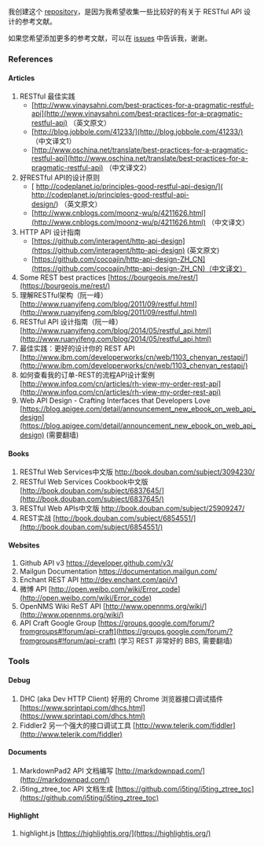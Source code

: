 


我创建这个 [repository](https://github.com/aisuhua/restful-api-design-references)，是因为我希望收集一些比较好的有关于 RESTful API 设计的参考文献。

如果您希望添加更多的参考文献，可以在 [issues](https://github.com/aisuhua/restful-api-design-references/issues) 中告诉我，谢谢。

### References ###

#### Articles ####

1. RESTful 最佳实践
	- [http://www.vinaysahni.com/best-practices-for-a-pragmatic-restful-api](http://www.vinaysahni.com/best-practices-for-a-pragmatic-restful-api) （英文原文）
	- [http://blog.jobbole.com/41233/](http://blog.jobbole.com/41233/) （中文译文1）
	- [http://www.oschina.net/translate/best-practices-for-a-pragmatic-restful-api](http://www.oschina.net/translate/best-practices-for-a-pragmatic-restful-api) （中文译文2）
2. 好RESTful API的设计原则
	- [ http://codeplanet.io/principles-good-restful-api-design/]( http://codeplanet.io/principles-good-restful-api-design/) （英文原文）
	- [http://www.cnblogs.com/moonz-wu/p/4211626.html](http://www.cnblogs.com/moonz-wu/p/4211626.html) （中文译文）
7. HTTP API 设计指南 
	- [https://github.com/interagent/http-api-design](https://github.com/interagent/http-api-design) (英文原文)
	- [https://github.com/cocoajin/http-api-design-ZH_CN](https://github.com/cocoajin/http-api-design-ZH_CN)（中文译文）
3. Some REST best practices [https://bourgeois.me/rest/](https://bourgeois.me/rest/)
4. 理解RESTful架构（阮一峰） [http://www.ruanyifeng.com/blog/2011/09/restful.html](http://www.ruanyifeng.com/blog/2011/09/restful.html)
5. RESTful API 设计指南（阮一峰） [http://www.ruanyifeng.com/blog/2014/05/restful_api.html](http://www.ruanyifeng.com/blog/2014/05/restful_api.html)
6. 最佳实践：更好的设计你的 REST API [http://www.ibm.com/developerworks/cn/web/1103_chenyan_restapi/](http://www.ibm.com/developerworks/cn/web/1103_chenyan_restapi/)
8. 如何查看我的订单-REST的流程API设计案例 [http://www.infoq.com/cn/articles/rh-view-my-order-rest-api](http://www.infoq.com/cn/articles/rh-view-my-order-rest-api)
9. Web API Design - Crafting Interfaces that Developers Love [https://blog.apigee.com/detail/announcement_new_ebook_on_web_api_design](https://blog.apigee.com/detail/announcement_new_ebook_on_web_api_design) (需要翻墙)

#### Books ####

1. RESTful Web Services中文版 [http://book.douban.com/subject/3094230/ ](http://book.douban.com/subject/3094230/ )
2. RESTful Web Services Cookbook中文版 [http://book.douban.com/subject/6837645/](http://book.douban.com/subject/6837645/) 
3. RESTful Web APIs中文版 [http://book.douban.com/subject/25909247/ ](http://book.douban.com/subject/25909247/ )
4. REST实战 [http://book.douban.com/subject/6854551/](http://book.douban.com/subject/6854551/)


#### Websites ####

1. Github API v3 [https://developer.github.com/v3/ ](https://developer.github.com/v3/ )
2. Mailgun Documentation [https://documentation.mailgun.com/ ](https://documentation.mailgun.com/ )
3. Enchant REST API [http://dev.enchant.com/api/v1 ](http://dev.enchant.com/api/v1 )
4. 微博 API [http://open.weibo.com/wiki/Error_code](http://open.weibo.com/wiki/Error_code)
5. OpenNMS Wiki ReST API [http://www.opennms.org/wiki/](http://www.opennms.org/wiki/)
6. API Craft Google Group [https://groups.google.com/forum/?fromgroups#!forum/api-craft](https://groups.google.com/forum/?fromgroups#!forum/api-craft) (学习 REST 非常好的 BBS, 需要翻墙)


### Tools ###

#### Debug ####

1. DHC (aka Dev HTTP Client)  好用的 Chrome 浏览器接口调试插件 [https://www.sprintapi.com/dhcs.html](https://www.sprintapi.com/dhcs.html)
2. Fiddler2 另一个强大的接口调试工具 [http://www.telerik.com/fiddler](http://www.telerik.com/fiddler)

#### Documents ####

1. MarkdownPad2 API 文档编写 [http://markdownpad.com/](http://markdownpad.com/)
1. i5ting_ztree_toc API 文档生成 [https://github.com/i5ting/i5ting_ztree_toc](https://github.com/i5ting/i5ting_ztree_toc)

#### Highlight ####

1. highlight.js [https://highlightjs.org/](https://highlightjs.org/)









